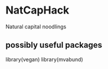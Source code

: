 # NatCapHack
Natural capital noodlings

## possibly useful packages
library(vegan)
library(mvabund)

